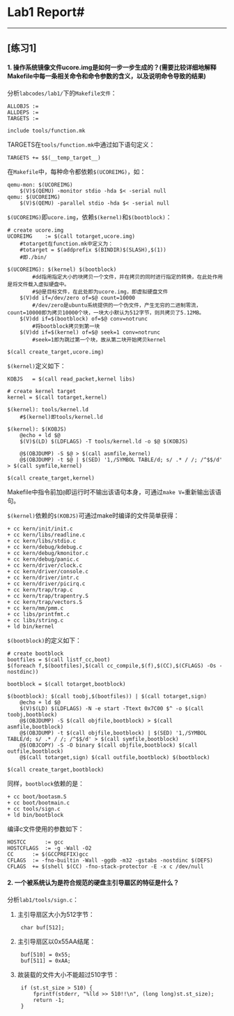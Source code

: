 # Lab1 Report#
---
## [练习1] ##

#### 1. 操作系统镜像文件ucore.img是如何一步一步生成的？(需要比较详细地解释Makefile中每一条相关命令和命令参数的含义，以及说明命令导致的结果) ####

分析`labcodes/lab1/`下的`Makefile文件`：

	ALLOBJS	:=
	ALLDEPS	:=
	TARGETS	:=
	
	include tools/function.mk

TARGETS在`tools/function.mk`中通过如下语句定义：

	TARGETS += $$(__temp_target__)

在`Makefile`中，每种命令都依赖`$(UCOREIMG)`，如：

	qemu-mon: $(UCOREIMG)
		$(V)$(QEMU) -monitor stdio -hda $< -serial null
	qemu: $(UCOREIMG)
		$(V)$(QEMU) -parallel stdio -hda $< -serial null

`$(UCOREIMG)`即`ucore.img`，依赖`$(kernel)`和`$(bootblock)`：

	# create ucore.img
	UCOREIMG	:= $(call totarget,ucore.img)
		#totarget在function.mk中定义为：
		#totarget = $(addprefix $(BINDIR)$(SLASH),$(1))
		#即./bin/
	
	$(UCOREIMG): $(kernel) $(bootblock)
			#dd指用指定大小的块拷贝一个文件，并在拷贝的同时进行指定的转换，在此处作用是将文件载入虚拟硬盘中。
			#$@是目标文件，在此处即为ucore.img，即虚拟硬盘文件
		$(V)dd if=/dev/zero of=$@ count=10000
			#/dev/zero是ubuntu系统提供的一个伪文件，产生无穷的二进制零流，count=10000即为拷贝10000个块，一块大小默认为512字节，则共拷贝了5.12MB。
		$(V)dd if=$(bootblock) of=$@ conv=notrunc
			#将bootblock拷贝到第一块
		$(V)dd if=$(kernel) of=$@ seek=1 conv=notrunc
			#seek=1即为跳过第一个块，故从第二块开始拷贝kernel

	$(call create_target,ucore.img)

`$(kernel)`定义如下：

	KOBJS	= $(call read_packet,kernel libs)
	
	# create kernel target
	kernel = $(call totarget,kernel)
	
	$(kernel): tools/kernel.ld
		#$(kernel)即tools/kernel.ld
	
	$(kernel): $(KOBJS)
		@echo + ld $@
		$(V)$(LD) $(LDFLAGS) -T tools/kernel.ld -o $@ $(KOBJS)
		
		@$(OBJDUMP) -S $@ > $(call asmfile,kernel)
		@$(OBJDUMP) -t $@ | $(SED) '1,/SYMBOL TABLE/d; s/ .* / /; /^$$/d' > $(call symfile,kernel)
	
	$(call create_target,kernel)

Makefile中指令前加`@`即运行时不输出该语句本身，可通过`make V=`重新输出该语句。

`$(kernel)`依赖的`$(KOBJS)`可通过make时编译的文件简单获得：
	
	+ cc kern/init/init.c
	+ cc kern/libs/readline.c
	+ cc kern/libs/stdio.c
	+ cc kern/debug/kdebug.c
	+ cc kern/debug/kmonitor.c
	+ cc kern/debug/panic.c
	+ cc kern/driver/clock.c
	+ cc kern/driver/console.c
	+ cc kern/driver/intr.c
	+ cc kern/driver/picirq.c
	+ cc kern/trap/trap.c
	+ cc kern/trap/trapentry.S
	+ cc kern/trap/vectors.S
	+ cc kern/mm/pmm.c
	+ cc libs/printfmt.c
	+ cc libs/string.c
	+ ld bin/kernel

`$(bootblock)`的定义如下：

	# create bootblock
	bootfiles = $(call listf_cc,boot)
	$(foreach f,$(bootfiles),$(call cc_compile,$(f),$(CC),$(CFLAGS) -Os -nostdinc))
	
	bootblock = $(call totarget,bootblock)
	
	$(bootblock): $(call toobj,$(bootfiles)) | $(call totarget,sign)
		@echo + ld $@
		$(V)$(LD) $(LDFLAGS) -N -e start -Ttext 0x7C00 $^ -o $(call toobj,bootblock)
		@$(OBJDUMP) -S $(call objfile,bootblock) > $(call asmfile,bootblock)
		@$(OBJDUMP) -t $(call objfile,bootblock) | $(SED) '1,/SYMBOL TABLE/d; s/ .* / /; /^$$/d' > $(call symfile,bootblock)
		@$(OBJCOPY) -S -O binary $(call objfile,bootblock) $(call outfile,bootblock)
		@$(call totarget,sign) $(call outfile,bootblock) $(bootblock)
	
	$(call create_target,bootblock)

同样，`bootblock`依赖的是：

	+ cc boot/bootasm.S
	+ cc boot/bootmain.c
	+ cc tools/sign.c
	+ ld bin/bootblock

编译c文件使用的参数如下：

	HOSTCC		:= gcc
	HOSTCFLAGS	:= -g -Wall -O2
	CC		:= $(GCCPREFIX)gcc
	CFLAGS	:= -fno-builtin -Wall -ggdb -m32 -gstabs -nostdinc $(DEFS)
	CFLAGS	+= $(shell $(CC) -fno-stack-protector -E -x c /dev/null 

#### 2. 一个被系统认为是符合规范的硬盘主引导扇区的特征是什么？ ####

分析`lab1/tools/sign.c`：

1. 主引导扇区大小为512字节：

		char buf[512]; 

2. 主引导扇区以0x55AA结尾：

		buf[510] = 0x55;
		buf[511] = 0xAA;

3. 故装载的文件大小不能超过510字节：

		if (st.st_size > 510) {
	        fprintf(stderr, "%lld >> 510!!\n", (long long)st.st_size);
	        return -1;
	    }